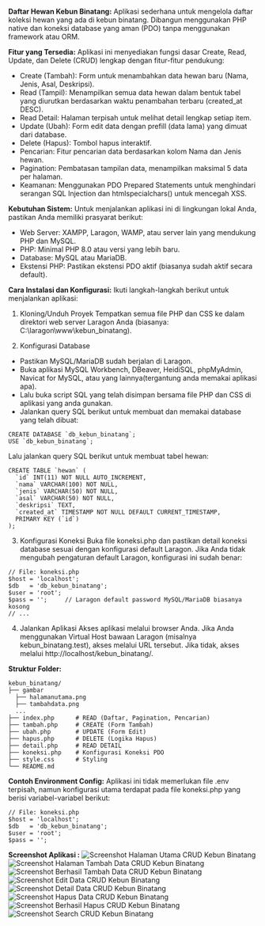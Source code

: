 **Daftar Hewan Kebun Binatang:**
Aplikasi sederhana untuk mengelola daftar koleksi hewan yang ada di kebun binatang. Dibangun menggunakan PHP native dan koneksi database yang aman (PDO) tanpa menggunakan framework atau ORM.

**Fitur yang Tersedia:**
Aplikasi ini menyediakan fungsi dasar Create, Read, Update, dan Delete (CRUD) lengkap dengan fitur-fitur pendukung:
- Create (Tambah): Form untuk menambahkan data hewan baru (Nama, Jenis, Asal, Deskripsi).
- Read (Tampil): Menampilkan semua data hewan dalam bentuk tabel yang diurutkan berdasarkan waktu penambahan terbaru (created_at DESC).
- Read Detail: Halaman terpisah untuk melihat detail lengkap setiap item.
- Update (Ubah): Form edit data dengan prefill (data lama) yang dimuat dari database.
- Delete (Hapus): Tombol hapus interaktif.
- Pencarian: Fitur pencarian data berdasarkan kolom Nama dan Jenis hewan.
- Pagination: Pembatasan tampilan data, menampilkan maksimal 5 data per halaman.
- Keamanan: Menggunakan PDO Prepared Statements untuk menghindari serangan SQL Injection dan htmlspecialchars() untuk mencegah XSS.

**Kebutuhan Sistem:**
Untuk menjalankan aplikasi ini di lingkungan lokal Anda, pastikan Anda memiliki prasyarat berikut:
- Web Server: XAMPP, Laragon, WAMP, atau server lain yang mendukung PHP dan MySQL.
- PHP: Minimal PHP 8.0 atau versi yang lebih baru.
- Database: MySQL atau MariaDB.
- Ekstensi PHP: Pastikan ekstensi PDO aktif (biasanya sudah aktif secara default).

**Cara Instalasi dan Konfigurasi:**
Ikuti langkah-langkah berikut untuk menjalankan aplikasi:
1. Kloning/Unduh Proyek
Tempatkan semua file PHP dan CSS ke dalam direktori web server Laragon Anda (biasanya: C:\laragon\www\kebun_binatang).

2. Konfigurasi Database
- Pastikan MySQL/MariaDB sudah berjalan di Laragon.
- Buka aplikasi MySQL Workbench, DBeaver, HeidiSQL, phpMyAdmin, Navicat for MySQL, atau yang lainnya(tergantung anda memakai aplikasi apa).
- Lalu buka script SQL yang telah disimpan bersama file PHP dan CSS di aplikasi yang anda gunakan.
- Jalankan query SQL berikut untuk membuat dan memakai database yang telah dibuat: 
```
CREATE DATABASE `db_kebun_binatang`;
USE `db_kebun_binatang`;
```
Lalu jalankan query SQL berikut untuk membuat tabel hewan:
```
CREATE TABLE `hewan` (
  `id` INT(11) NOT NULL AUTO_INCREMENT,
  `nama` VARCHAR(100) NOT NULL,
  `jenis` VARCHAR(50) NOT NULL,
  `asal` VARCHAR(50) NOT NULL,
  `deskripsi` TEXT,
  `created_at` TIMESTAMP NOT NULL DEFAULT CURRENT_TIMESTAMP,
  PRIMARY KEY (`id`)
);
```

3. Konfigurasi Koneksi
Buka file koneksi.php dan pastikan detail koneksi database sesuai dengan konfigurasi default Laragon. Jika Anda tidak mengubah pengaturan default Laragon, konfigurasi ini sudah benar:
```
// File: koneksi.php
$host = 'localhost';
$db   = 'db_kebun_binatang';
$user = 'root'; 
$pass = '';     // Laragon default password MySQL/MariaDB biasanya kosong
// ...
```
4. Jalankan Aplikasi
Akses aplikasi melalui browser Anda. Jika Anda menggunakan Virtual Host bawaan Laragon (misalnya kebun_binatang.test), akses melalui URL tersebut. Jika tidak, akses melalui http://localhost/kebun_binatang/.

**Struktur Folder:**
```
kebun_binatang/
├── gambar
  ├── halamanutama.png
  ├── tambahdata.png
  ...
├── index.php      # READ (Daftar, Pagination, Pencarian)
├── tambah.php     # CREATE (Form Tambah)
├── ubah.php       # UPDATE (Form Edit)
├── hapus.php      # DELETE (Logika Hapus)
├── detail.php     # READ DETAIL
├── koneksi.php    # Konfigurasi Koneksi PDO
├── style.css      # Styling
└── README.md
```

**Contoh Environment Config:**
Aplikasi ini tidak memerlukan file .env terpisah, namun konfigurasi utama terdapat pada file koneksi.php 
yang berisi variabel-variabel berikut:
```
// File: koneksi.php
$host = 'localhost';
$db   = 'db_kebun_binatang';
$user = 'root';
$pass = '';
```

**Screenshot Aplikasi :**
![Screenshot Halaman Utama CRUD Kebun Binatang](gambar/halamanutama.png)
![Screenshot Halaman Tambah Data CRUD Kebun Binatang](gambar/tambahdata.png)
![Screenshot Berhasil Tambah Data CRUD Kebun Binatang](gambar/berhasiltambah.png)
![Screenshot Edit Data CRUD Kebun Binatang](gambar/ubahdata.png)
![Screenshot Detail Data CRUD Kebun Binatang](gambar/detaildata.png)
![Screenshot Hapus Data CRUD Kebun Binatang](gambar/hapusdata.png)
![Screenshot Berhasil Hapus CRUD Kebun Binatang](gambar/berhasilhapus.png)
![Screenshot Search CRUD Kebun Binatang](gambar/search.png)